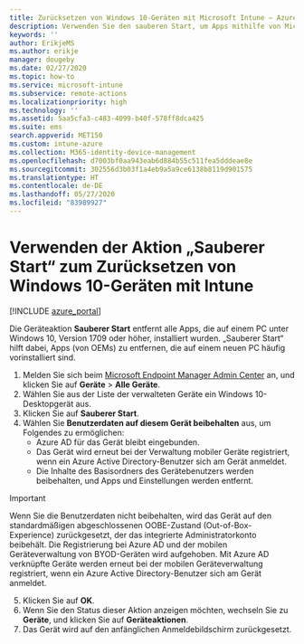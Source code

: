```yaml
---
title: Zurücksetzen von Windows 10-Geräten mit Microsoft Intune – Azure | Microsoft-Dokumentation
description: Verwenden Sie den sauberen Start, um Apps mithilfe von Microsoft Intune von Windows 10 PCs zu entfernen oder zu deinstallieren.
keywords: ''
author: ErikjeMS
ms.author: erikje
manager: dougeby
ms.date: 02/27/2020
ms.topic: how-to
ms.service: microsoft-intune
ms.subservice: remote-actions
ms.localizationpriority: high
ms.technology: ''
ms.assetid: 5aa5cfa3-c483-4099-b40f-578ff8dca425
ms.suite: ems
search.appverid: MET150
ms.custom: intune-azure
ms.collection: M365-identity-device-management
ms.openlocfilehash: d7003bf0aa943eab6d884b55c511fea5dddeae8e
ms.sourcegitcommit: 302556d3b03f1a4eb9a5a9ce6138b8119d901575
ms.translationtype: HT
ms.contentlocale: de-DE
ms.lasthandoff: 05/27/2020
ms.locfileid: "83989927"
---
```

# <a name="use-fresh-start-to-reset-windows-10-devices-with-intune"></a>Verwenden der Aktion „Sauberer Start“ zum Zurücksetzen von Windows 10-Geräten mit Intune


[!INCLUDE [azure_portal](../includes/azure_portal.md)]

Die Geräteaktion **Sauberer Start** entfernt alle Apps, die auf einem PC unter Windows 10, Version 1709 oder höher, installiert wurden. „Sauberer Start“ hilft dabei, Apps (von OEMs) zu entfernen, die auf einem neuen PC häufig vorinstalliert sind. 

1. Melden Sie sich beim [Microsoft Endpoint Manager Admin Center](https://go.microsoft.com/fwlink/?linkid=2109431) an, und klicken Sie auf **Geräte** > **Alle Geräte**.
2. Wählen Sie aus der Liste der verwalteten Geräte ein Windows 10-Desktopgerät aus.
3. Klicken Sie auf **Sauberer Start**. 
4. Wählen Sie **Benutzerdaten auf diesem Gerät beibehalten** aus, um Folgendes zu ermöglichen:
   * Azure AD für das Gerät bleibt eingebunden.
   * Das Gerät wird erneut bei der Verwaltung mobiler Geräte registriert, wenn ein Azure Active Directory-Benutzer sich am Gerät anmeldet.
   * Die Inhalte des Basisordners des Gerätebenutzers werden beibehalten, und Apps und Einstellungen werden entfernt.

  > [!IMPORTANT]
 > Wenn Sie die Benutzerdaten nicht beibehalten, wird das Gerät auf den standardmäßigen abgeschlossenen OOBE-Zustand (Out-of-Box-Experience) zurückgesetzt, der das integrierte Administratorkonto beibehält.
 > Die Registrierung bei Azure AD und der mobilen Geräteverwaltung von BYOD-Geräten wird aufgehoben.
 > Mit Azure AD verknüpfte Geräte werden erneut bei der mobilen Geräteverwaltung registriert, wenn ein Azure Active Directory-Benutzer sich am Gerät anmeldet.
 
5. Klicken Sie auf **OK**.   
6. Wenn Sie den Status dieser Aktion anzeigen möchten, wechseln Sie zu **Geräte**, und klicken Sie auf **Geräteaktionen**.  
7. Das Gerät wird auf den anfänglichen Anmeldebildschirm zurückgesetzt.
